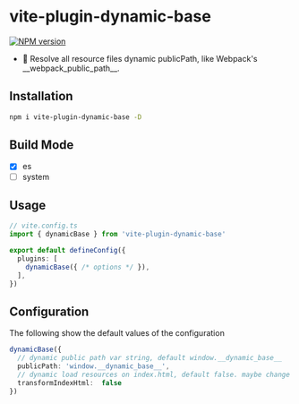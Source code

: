 # vite-plugin-dynamic-base

[![NPM version](https://img.shields.io/npm/v/vite-plugin-dynamic-base?color=a1b858&label=)](https://www.npmjs.com/package/vite-plugin-dynamic-base)

- 🦾 Resolve all resource files dynamic publicPath, like Webpack's \_\_webpack_public_path__.

## Installation

```bash
npm i vite-plugin-dynamic-base -D
```
## Build Mode

- [x] es
- [ ] system

## Usage

```ts
// vite.config.ts
import { dynamicBase } from 'vite-plugin-dynamic-base'

export default defineConfig({
  plugins: [
    dynamicBase({ /* options */ }),
  ],
})
```

## Configuration

The following show the default values of the configuration

```ts
dynamicBase({
  // dynamic public path var string, default window.__dynamic_base__
  publicPath: 'window.__dynamic_base__',
  // dynamic load resources on index.html, default false. maybe change default true
  transformIndexHtml:  false
})
```

